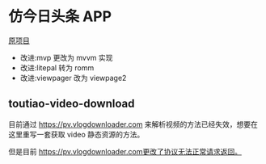 # 仿今日头条 APP

[原项目](https://github.com/chaychan/TouTiao)

- 改进:mvp 更改为 mvvm 实现
- 改进:litepal 转为 romm
- 改进:viewpager 改为 viewpage2

## toutiao-video-download

目前通过 https://pv.vlogdownloader.com 来解析视频的方法已经失效，想要在这里重写一套获取 video 静态资源的方法。

但是目前 https://pv.vlogdownloader.com更改了协议无法正常请求返回。
